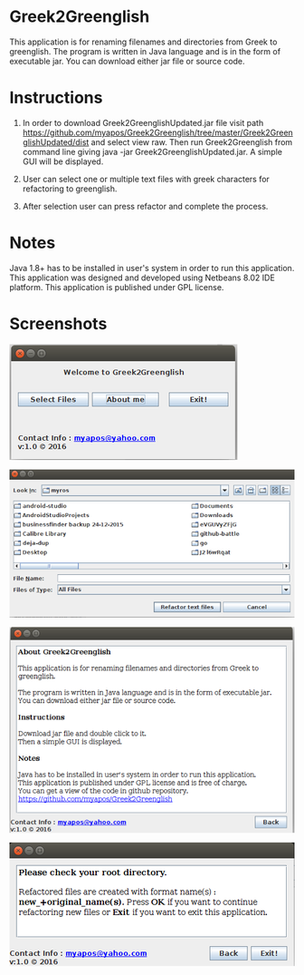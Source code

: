 Greek2Greenglish
================

This application is for renaming filenames and directories from Greek to greenglish. 
The program is written in Java language and is in the form of executable jar. You can download either 
jar file or source code.

Instructions 
================

1. In order to download Greek2GreenglishUpdated.jar file visit path 
   https://github.com/myapos/Greek2Greenglish/tree/master/Greek2GreenglishUpdated/dist and select view raw. 
   Then run Greek2Greenglish from command line giving java -jar Greek2GreenglishUpdated.jar. A simple GUI will be displayed. 
2. User can select one or multiple text files with greek characters for refactoring to greenglish.

3. After selection user can press refactor and complete the process.


Notes
================

Java 1.8+ has to be installed in user's system in order to run this application. This application was designed and
developed using Netbeans 8.02 IDE platform. This application is published under GPL license.

Screenshots
================

![screenshot1.png](https://github.com/myapos/Greek2Greenglish/blob/master/screenshots/screenshot1.png)

![screenshot2.png](https://github.com/myapos/Greek2Greenglish/blob/master/screenshots/screenshot2.png)

![screenshot3.png](https://github.com/myapos/Greek2Greenglish/blob/master/screenshots/screenshot3.png)

![screenshot4.png](https://github.com/myapos/Greek2Greenglish/blob/master/screenshots/screenshot4.png)
